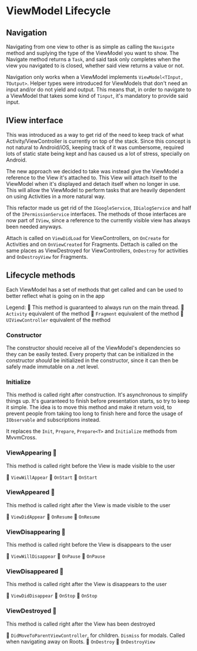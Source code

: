 # ViewModel Lifecycle

## Navigation

 Navigating from one view to other is as simple as calling the `Navigate` method and suplying the type of the ViewModel you want to show. The Navigate method returns a `Task`, and said task only completes when the view you navigated to is closed, whether said view returns a value or not.

 Navigation only works when a ViewModel implements `ViewModel<TInput, TOutput>`. Helper types were introduced for ViewModels that don't need an input and/or do not yield and output. This means that, in order to navigate to a ViewModel that takes some kind of `Tinput`, it's mandatory to provide said input.

 ## IView interface

This was introduced as a way to get rid of the need to keep track of what Activity/ViewController is currently on top of the stack. Since this concept is not natural to Android/iOS, keeping track of it was cumbersome, required lots of static state being kept and has caused us a lot of stress, specially on Android.

The new approach we decided to take was instead give the ViewModel a reference to the View it's attached to. This View will attach itself to the ViewModel when it's displayed and detach itself when no longer in use. This will allow the ViewModel to perform tasks that are heavily dependent on using Activities in a more natural way.

This refactor made us get rid of the `IGoogleService`, `IDialogService` and half of the `IPermissionService` interfaces. The methods of those interfaces are now part of `IView`, since a reference to the currently visible view has always been needed anyways.

Attach is called on `ViewDidLoad` for ViewControllers, on `OnCreate` for Activities and on `OnViewCreated` for Fragments.
Dettach is called on the same places as ViewDestroyed for ViewControllers, `OnDestroy` for activities and `OnDestroyView` for Fragments.  

 ## Lifecycle methods

 Each ViewModel has a set of methods that get called and can be used to better reflect what is going on in the app

Legend:
:checkered_flag: This method is guaranteed to always run on the main thread. 
:robot: `Activity` equivalent of the method
:gem: `Fragment` equivalent of the method
:apple: `UIViewController` equivalent of the method

 ### Constructor

 The constructor should receive all of the ViewModel's dependencies so they can be easily tested. Every property that can be initialized in the constructor *should* be initialized in the constructor, since it can then be safely made immutable on a .net level.

 ### Initialize

 This method is called right after construction. It's asynchronous to simplify things up. It's guaranteed to finish before presentation starts, so try to keep it simple. The idea is to move this method and make it return void, to prevent people from taking too long to finish here and force the usage of `IObservable` and subscriptions instead.

 It replaces the `Init`, `Prepare`, `Prepare<T>` and `Initialize` methods from MvvmCross.

### ViewAppearing :checkered_flag:

This method is called right before the View is made visible to the user

:apple: `ViewWillAppear`
:robot: `OnStart`
:gem: `OnStart`

### ViewAppeared :checkered_flag:

This method is called right after the View is made visible to the user

:apple: `ViewDidAppear`
:robot: `OnResume`
:gem: `OnResume`

### ViewDisappearing :checkered_flag:

This method is called right before the View is disappears to the user

:apple: `ViewWillDisappear`
:robot: `OnPause`
:gem: `OnPause`

### ViewDisappeared :checkered_flag:

This method is called right after the View is disappears to the user

:apple: `ViewDidDisappear`
:robot: `OnStop` 
:gem: `OnStop`

### ViewDestroyed :checkered_flag:

This method is called right after the View has been destroyed

:apple: `DidMoveToParentViewController`, for children. `Dismiss` for modals. Called when navigating away on Roots.
:robot: `OnDestroy`
:gem: `OnDestroyView`
